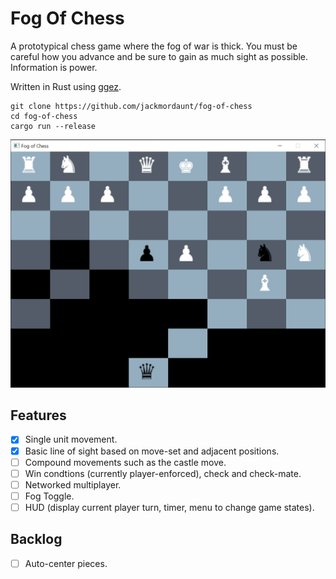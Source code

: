 # Fog Of Chess

A prototypical chess game where the fog of war is thick.
You must be careful how you advance and be sure to gain as much sight as possible.
Information is power.

Written in Rust using [ggez](https://github.com/ggez/ggez).

```
git clone https://github.com/jackmordaunt/fog-of-chess
cd fog-of-chess
cargo run --release
```

![fog of chess](doc/fog_of_chess.png)

## Features

- [x] Single unit movement.
- [x] Basic line of sight based on move-set and adjacent positions.
- [ ] Compound movements such as the castle move.
- [ ] Win condtions (currently player-enforced), check and check-mate.
- [ ] Networked multiplayer.
- [ ] Fog Toggle.
- [ ] HUD (display current player turn, timer, menu to change game states).

## Backlog

- [ ] Auto-center pieces.
